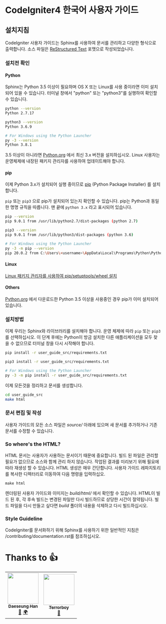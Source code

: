 # CodeIgniter4 한국어 사용자 가이드
## 설치지침
CodeIgniter 사용자 가이드는 Sphinx를 사용하여 문서를 관리하고 다양한 형식으로 출력합니다.
소스 파일은 [ReStructured Text](https://en.wikipedia.org/wiki/ReStructuredText) 포맷으로 작성되었습니다.


### 설치전 확인
#### Python
Sphinx는 Python 3.5 이상이 필요하며 OS X 또는 Linux를 사용 중이라면 이미 설치되어 있을 수 있습니다. 
터미널 창에서 "python" 또는 "python3"를 실행하여 확인할 수 있습니다. 
```bash
python --version
Python 2.7.17

python3 --version
Python 3.6.9

# For Windows using the Python Launcher
py -3 --version
Python 3.8.1
```

3.5 이상이 아니라면 [Python.org](https://www.python.org/downloads/) 에서 최신 3.x 버전을 설치하십시오.
Linux 사용자는 운영체제에 내장된 패키지 관리자를 사용하여 업데이트해야 합니다.

#### pip
이제 Python 3.x가 설치되어 실행 중이므로 [pip](https://pip.pypa.io/en/stable/) (Python Package Installer) 를 설치합니다.

`pip` 또는 `pip3` 으로 pip가 설치되어 있는지 확인할 수 있습니다.
pip는 Python과 동일한 명명 규칙을 따릅니다.
맨 끝에 `python 3.x` 라고 표시되어 있습니다.

```bash
pip --version
pip 9.0.1 from /usr/lib/python2.7/dist-packages (python 2.7)

pip3 --version
pip 9.0.1 from /usr/lib/python3/dist-packages (python 3.6)

# For Windows using the Python Launcher
py -3 -m pip --version
pip 20.0.2 from C:\Users\<username>\AppData\Local\Programs\Python\Python38\lib\site-packages\pip (python 3.8)
```

#### Linux
[Linux 패키지 관리자를 사용하여 pip/setuptools/wheel 설치](https://packaging.python.org/guides/installing-using-linux-tools/)

#### Others
[Python.org](https://www.python.org/downloads/) 에서 다운로드한 Python 3.5 이상을 사용중인 경우 pip가 이미 설치되어 있습니다.


### 설치방법
이제 우리는 Sphinx와 라이브러리를 설치해야 합니다. 
운영 체제에 따라 `pip` 또는 `pip3` 를 선택하십시오. 
이 단계 후에는 Python이 방금 설치한 다른 애플리케이션을 모두 찾을 수 없으므로 터미널 창을 다시 시작해야 합니다.

```bash
pip install -r user_guide_src/requirements.txt

pip3 install -r user_guide_src/requirements.txt

# For Windows using the Python Launcher
py -3 -m pip install -r user_guide_src/requirements.txt
```

이제 모든것을 정리하고 문서를 생성합니다.

```bash
cd user_guide_src
make html
```

### 문서 편집 및 작성
사용자 가이드의 모든 소스 파일은 *source/* 아래에 있으며 새 문서를 추가하거나 기존 문서를 수정할 수 있습니다.

### So where's the HTML?
HTML 문서는 사용자가 사용하는 문서이기 때문에 중요합니다.
빌드 된 파일은 관리할 필요가 없으므로 소스와 함께 관리 하지 않습니다.
작업된 결과를 미리보기 위해 필요에 따라 재생성 할 수 있습니다.
HTML 생성은 매우 간단합니다.
사용자 가이드 레파지토리를 복사한 디렉터리로 이동하여 다음 명령을 입력하십오.

```
make html
```
렌더링된 사용자 가이드와 이미지는 *build/html/* 에서 확인할 수 있습니다.
HTML이 빌드 된 후, 각 후속 빌드는 변경된 파일만 다시 빌드하므로 상당한 시간이 절약됩니다.
빌드 파일을 다시 만들고 싶다면 *build* 폴더의 내용을 삭제하고 다시 빌드하십시오.

### Style Guideline
CodeIgniter를 문서화하기 위해 Sphinx를 사용하기 위한 일반적인 지침은 /contributing/documentation.rst를 참조하십시오.


# Thanks to 👍
<!-- ALL-CONTRIBUTORS-LIST:START - Do not remove or modify this section -->
<!-- prettier-ignore-start -->
<!-- markdownlint-disable -->
<table>
  <tr>
    <td align="center"><a href="https://github.com/hoksi"><img src="https://avatars3.githubusercontent.com/u/4138634?v=4" width="100px;" alt=""/><br /><sub><b>Daeseung Han</b></sub></a><br /><a href="https://github.com/codeigniter-kr/ci4userguidekr/commits?author=hoksi" title="Documentation">📖</a> <a href="#translation-hoksi" title="Translation">🌍</a></td>
    <td align="center"><a href="https://z9n.net"><img src="https://avatars1.githubusercontent.com/u/5427199?v=4" width="100px;" alt=""/><br /><sub><b>Terrorboy</b></sub></a><br /><a href="https://github.com/codeigniter-kr/ci4userguidekr/commits?author=Terrorboy" title="Documentation">📖</a></td>
  </tr>
</table>

<!-- markdownlint-enable -->
<!-- prettier-ignore-end -->
<!-- ALL-CONTRIBUTORS-LIST:END -->

